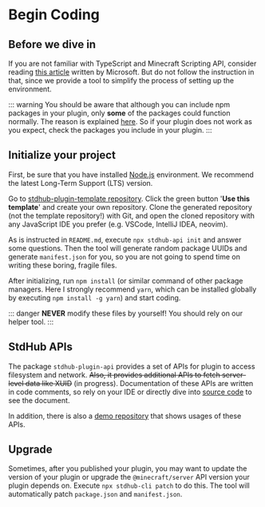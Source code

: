 # Begin Coding

## Before we dive in

If you are not familiar with TypeScript and Minecraft Scripting API, consider reading [this article](https://learn.microsoft.com/en-us/minecraft/creator/documents/scriptingintroduction?view=minecraft-bedrock-stable) written by Microsoft. But do not follow the instruction in that, since we provide a tool to simplify the process of setting up the environment.

::: warning
You should be aware that although you can include npm packages in your plugin, only **some** of the packages could function normally. The reason is explained [here](./dessert.md). So if your plugin does not work as you expect, check the packages you include in your plugin.
:::

## Initialize your project

First, be sure that you have installed [Node.js](https://nodejs.org/) environment. We recommend the latest Long-Term Support (LTS) version.

Go to [stdhub-plugin-template repository](https://github.com/bedrock-stdhub/stdhub-plugin-template). Click the green button '**Use this template**' and create your own repository. Clone the generated repository (not the template repository!) with Git, and open the cloned repository with any JavaScript IDE you prefer (e.g. VSCode, IntelliJ IDEA, neovim).

As is instructed in `README.md`, execute `npx stdhub-api init` and answer some questions. Then the tool will generate random package UUIDs and generate `manifest.json` for you, so you are not going to spend time on writing these boring, fragile files.

After initializing, run `npm install` (or similar command of other package managers. Here I strongly recommend `yarn`, which can be installed globally by executing `npm install -g yarn`) and start coding.

::: danger
**NEVER** modify these files by yourself! You should rely on our helper tool.
:::

## StdHub APIs

The package `stdhub-plugin-api` provides a set of APIs for plugin to access filesystem and network. ~~Also, it provides additional APIs to fetch server-level data like XUID~~ (in progress). Documentation of these APIs are written in code comments, so rely on your IDE or directly dive into [source code](https://www.npmjs.com/package/stdhub-plugin-api?activeTab=code) to see the document.

In addition, there is also a [demo repository](https://github.com/bedrock-stdhub/stdhub-plugin-demo) that shows usages of these APIs.

## Upgrade

Sometimes, after you published your plugin, you may want to update the version of your plugin or upgrade the `@minecraft/server` API version your plugin depends on. Execute `npx stdhub-cli patch` to do this. The tool will automatically patch `package.json` and `manifest.json`.
